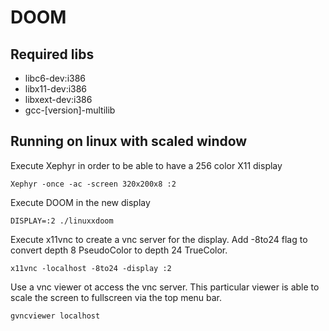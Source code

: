 # DOOM

## Required libs
- libc6-dev:i386
- libx11-dev:i386
- libxext-dev:i386
- gcc-[version]-multilib

## Running on linux with scaled window

Execute Xephyr in order to be able to have a 256 color X11 display

```
Xephyr -once -ac -screen 320x200x8 :2
```

Execute DOOM in the new display

```
DISPLAY=:2 ./linuxxdoom
```

Execute x11vnc to create a vnc server for the display. Add -8to24 flag to convert depth 8 PseudoColor to depth 24 TrueColor.

```
x11vnc -localhost -8to24 -display :2
```

Use a vnc viewer ot access the vnc server. This particular viewer is able to scale the screen to fullscreen via the top menu bar.
```
gvncviewer localhost
```